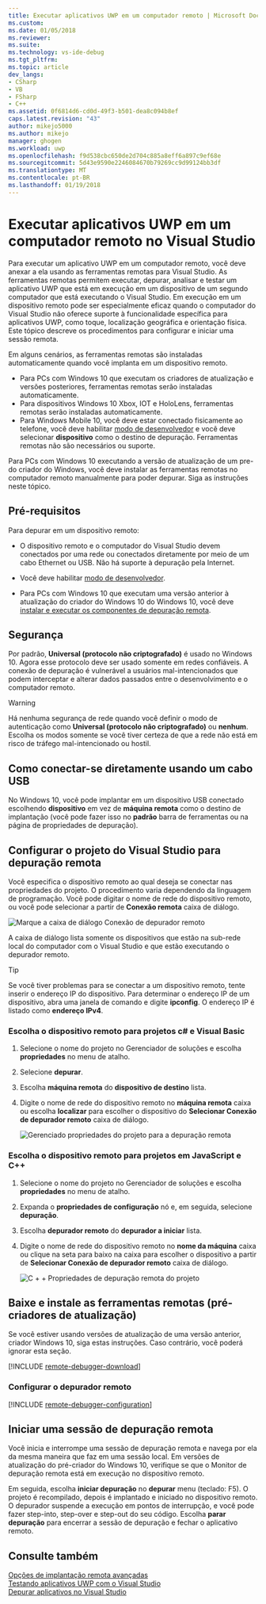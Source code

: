 ```yaml
---
title: Executar aplicativos UWP em um computador remoto | Microsoft Docs
ms.custom: 
ms.date: 01/05/2018
ms.reviewer: 
ms.suite: 
ms.technology: vs-ide-debug
ms.tgt_pltfrm: 
ms.topic: article
dev_langs:
- CSharp
- VB
- FSharp
- C++
ms.assetid: 0f6814d6-cd0d-49f3-b501-dea8c094b8ef
caps.latest.revision: "43"
author: mikejo5000
ms.author: mikejo
manager: ghogen
ms.workload: uwp
ms.openlocfilehash: f9d538cbc650de2d704c885a8eff6a897c9ef68e
ms.sourcegitcommit: 5d43e9590e2246084670b79269cc9d99124bb3df
ms.translationtype: MT
ms.contentlocale: pt-BR
ms.lasthandoff: 01/19/2018
---
```

# <a name="run-uwp-apps-on-a-remote-machine-in-visual-studio"></a>Executar aplicativos UWP em um computador remoto no Visual Studio
  
Para executar um aplicativo UWP em um computador remoto, você deve anexar a ela usando as ferramentas remotas para Visual Studio. As ferramentas remotas permitem executar, depurar, analisar e testar um aplicativo UWP que está em execução em um dispositivo de um segundo computador que está executando o Visual Studio. Em execução em um dispositivo remoto pode ser especialmente eficaz quando o computador do Visual Studio não oferece suporte à funcionalidade específica para aplicativos UWP, como toque, localização geográfica e orientação física. Este tópico descreve os procedimentos para configurar e iniciar uma sessão remota.

Em alguns cenários, as ferramentas remotas são instaladas automaticamente quando você implanta em um dispositivo remoto.

- Para PCs com Windows 10 que executam os criadores de atualização e versões posteriores, ferramentas remotas serão instaladas automaticamente.
- Para dispositivos Windows 10 Xbox, IOT e HoloLens, ferramentas remotas serão instaladas automaticamente.
- Para Windows Mobile 10, você deve estar conectado fisicamente ao telefone, você deve habilitar [modo de desenvolvedor](/windows/uwp/get-started/enable-your-device-for-development) e você deve selecionar **dispositivo** como o destino de depuração. Ferramentas remotas não são necessários ou suporte.

Para PCs com Windows 10 executando a versão de atualização de um pre-do criador do Windows, você deve instalar as ferramentas remotas no computador remoto manualmente para poder depurar. Siga as instruções neste tópico. 
  
##  <a name="BKMK_Prerequisites"></a> Pré-requisitos  
 Para depurar em um dispositivo remoto:  
  
- O dispositivo remoto e o computador do Visual Studio devem conectados por uma rede ou conectados diretamente por meio de um cabo Ethernet ou USB. Não há suporte à depuração pela Internet.  

- Você deve habilitar [modo de desenvolvedor](/windows/uwp/get-started/enable-your-device-for-development). 
  
- Para PCs com Windows 10 que executam uma versão anterior à atualização do criador do Windows 10 do Windows 10, você deve [instalar e executar os componentes de depuração remota](#BKMK_download).
  
##  <a name="BKMK_Security"></a>Segurança  
Por padrão, **Universal (protocolo não criptografado)** é usado no Windows 10. Agora esse protocolo deve ser usado somente em redes confiáveis. A conexão de depuração é vulnerável a usuários mal-intencionados que podem interceptar e alterar dados passados entre o desenvolvimento e o computador remoto.
  
> [!WARNING]
>  Há nenhuma segurança de rede quando você definir o modo de autenticação como **Universal (protocolo não criptografado)** ou **nenhum**. Escolha os modos somente se você tiver certeza de que a rede não está em risco de tráfego mal-intencionado ou hostil.  
  
##  <a name="BKMK_DirectConnect"></a>Como conectar-se diretamente usando um cabo USB 

No Windows 10, você pode implantar em um dispositivo USB conectado escolhendo **dispositivo** em vez de **máquina remota** como o destino de implantação (você pode fazer isso no **padrão** barra de ferramentas ou na página de propriedades de depuração).

##  <a name="BKMK_ConnectVS"></a>Configurar o projeto do Visual Studio para depuração remota  
 Você especifica o dispositivo remoto ao qual deseja se conectar nas propriedades do projeto. O procedimento varia dependendo da linguagem de programação. Você pode digitar o nome de rede do dispositivo remoto, ou você pode selecionar a partir de **Conexão remota** caixa de diálogo.  
  
 ![Marque a caixa de diálogo Conexão de depurador remoto](../debugger/media/vsrun_selectremotedebuggerdlg.png "VSRUN_SelectRemoteDebuggerDlg")  
  
 A caixa de diálogo lista somente os dispositivos que estão na sub-rede local do computador com o Visual Studio e que estão executando o depurador remoto.  
  
> [!TIP]
>  Se você tiver problemas para se conectar a um dispositivo remoto, tente inserir o endereço IP do dispositivo. Para determinar o endereço IP de um dispositivo, abra uma janela de comando e digite **ipconfig**. O endereço IP é listado como **endereço IPv4**.  
  
###  <a name="BKMK_Choosing_the_remote_device_for_C__and_Visual_Basic_projects"></a>Escolha o dispositivo remoto para projetos c# e Visual Basic  
  
1.  Selecione o nome do projeto no Gerenciador de soluções e escolha **propriedades** no menu de atalho.  
  
2.  Selecione **depurar**.  
  
3.  Escolha **máquina remota** do **dispositivo de destino** lista.  
  
4.  Digite o nome de rede do dispositivo remoto no **máquina remota** caixa ou escolha **localizar** para escolher o dispositivo do **Selecionar Conexão de depurador remoto** caixa de diálogo. 

    ![Gerenciado propriedades do projeto para a depuração remota](../debugger/media/vsrun_managed_projprop_remote.png "VSRUN_Managed_ProjProp_Remote")  
  
###  <a name="BKMK_Choosing_the_remote_device_for_JavaScript_and_C___projects"></a>Escolha o dispositivo remoto para projetos em JavaScript e C++  
  
1.  Selecione o nome do projeto no Gerenciador de soluções e escolha **propriedades** no menu de atalho.  
  
2.  Expanda o **propriedades de configuração** nó e, em seguida, selecione **depuração**.  
  
3.  Escolha **depurador remoto** do **depurador a iniciar** lista.  
  
4.  Digite o nome de rede do dispositivo remoto no **nome da máquina** caixa ou clique na seta para baixo na caixa para escolher o dispositivo a partir de **Selecionar Conexão de depurador remoto** caixa de diálogo.  

    ![C &#43; &#43; Propriedades de depuração remota do projeto](../debugger/media/vsrun_cpp_projprop_remote.png "VSRUN_CPP_ProjProp_Remote")
  
## <a name="BKMK_download"></a>Baixe e instale as ferramentas remotas (pré-criadores de atualização)

Se você estiver usando versões de atualização de uma versão anterior, criador Windows 10, siga estas instruções. Caso contrário, você poderá ignorar esta seção.

[!INCLUDE [remote-debugger-download](../debugger/includes/remote-debugger-download.md)]
  
### <a name="BKMK_setup"></a>Configurar o depurador remoto

[!INCLUDE [remote-debugger-configuration](../debugger/includes/remote-debugger-configuration.md)]  
  
##  <a name="BKMK_RunRemoteDebug"></a>Iniciar uma sessão de depuração remota  
 Você inicia e interrompe uma sessão de depuração remota e navega por ela da mesma maneira que faz em uma sessão local. Em versões de atualização do pré-criador do Windows 10, verifique se que o Monitor de depuração remota está em execução no dispositivo remoto.  
  
 Em seguida, escolha **iniciar depuração** no **depurar** menu (teclado: F5). O projeto é recompilado, depois é implantado e iniciado no dispositivo remoto. O depurador suspende a execução em pontos de interrupção, e você pode fazer step-into, step-over e step-out do seu código. Escolha **parar depuração** para encerrar a sessão de depuração e fechar o aplicativo remoto.
  
## <a name="see-also"></a>Consulte também  
 [Opções de implantação remota avançadas](/windows/uwp/debug-test-perf/deploying-and-debugging-uwp-apps#advanced-remote-deployment-options)  
 [Testando aplicativos UWP com o Visual Studio](../test/testing-store-apps-with-visual-studio.md)   
 [Depurar aplicativos no Visual Studio](../debugger/debug-store-apps-in-visual-studio.md)